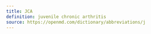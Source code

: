 ```yaml
---
title: JCA
definition: juvenile chronic arthritis
source: https://openmd.com/dictionary/abbreviations/j
---
```

